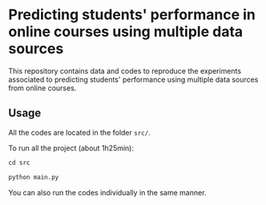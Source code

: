 # Predicting students' performance in online courses using multiple data sources

This repository contains data and codes to reproduce the experiments
associated to predicting students' performance using multiple data sources
from online courses.

## Usage

All the codes are located in the folder ```src/```.

To run all the project (about 1h25min):
```python
cd src

python main.py
```

You can also run the codes individually in the same manner.
